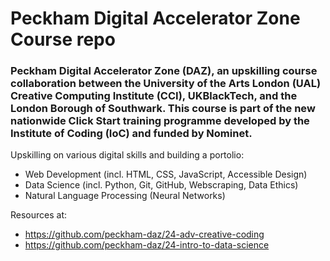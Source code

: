 # Peckham Digital Accelerator Zone Course repo

### Peckham Digital Accelerator Zone (DAZ), an upskilling course collaboration between the University of the Arts London (UAL) Creative Computing Institute (CCI), UKBlackTech, and the London Borough of Southwark. This course is part of the new nationwide Click Start training programme developed by the Institute of Coding (IoC) and funded by Nominet.

Upskilling on various digital skills and building a portolio:
- Web Development (incl. HTML, CSS, JavaScript, Accessible Design)
- Data Science (incl. Python, Git, GitHub, Webscraping, Data Ethics)
- Natural Language Processing (Neural Networks)

Resources at:
- https://github.com/peckham-daz/24-adv-creative-coding
- https://github.com/peckham-daz/24-intro-to-data-science
